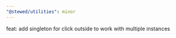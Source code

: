 ```yaml
---
"@stewed/utilities": minor
---
```


feat: add singleton for click outside to work with multiple instances
